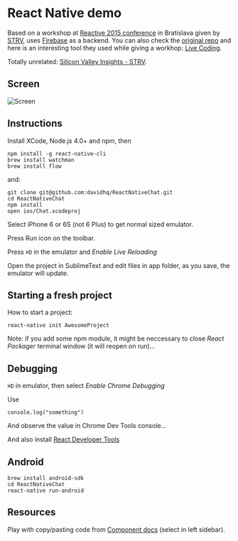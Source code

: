# React Native demo

Based on a workshop at [Reactive 2015 conference](https://reactive2015.com) in Bratislava given by [STRV](http://www.strv.com), uses [Firebase](https://www.firebase.com) as a backend.
You can also check the [original repo](https://github.com/strvcom/React-Meetup) and here is an interesting tool they used while giving a workhop: [Live Coding](https://github.com/frantic/live-coding).

Totally unrelated: [Silicon Valley Insights - STRV](http://www.strv.com/silicon-valley-insights).

## Screen

![Screen](http://f.cl.ly/items/323P3l323P2k252c3L1y/chat.png)

## Instructions

Install XCode, Node.js 4.0+ and npm, then

    npm install -g react-native-cli
    brew install watchman
    brew install flow

and:

    git clone git@github.com:davidhq/ReactNativeChat.git
    cd ReactNativeChat
    npm install
    open ios/Chat.xcodeproj

Select iPhone 6 or 6S (not 6 Plus) to get normal sized emulator.

Press Run icon on the toolbar.

Press `⌘D` in the emulator and *Enable Live Reloading*

Open the project in SublimeText and edit files in app folder, as you save, the emulator will update.

## Starting a fresh project

How to start a project:

    react-native init AwesomeProject

Note: if you add some npm module, it might be neccessary to close *React Packager* terminal window (it will reopen on run)...

## Debugging

`⌘D` in emulator, then select *Enable Chrome Debugging*

Use

    console.log("something")


And observe the value in Chrome Dev Tools console...

And also install [React Developer Tools](https://chrome.google.com/webstore/detail/react-developer-tools/fmkadmapgofadopljbjfkapdkoienihi?hl=en)

## Android

    brew install android-sdk
    cd ReactNativeChat
    react-native run-android

## Resources

Play with copy/pasting code from [Component docs](http://facebook.github.io/react-native/docs/getting-started.html) (select in left sidebar).


